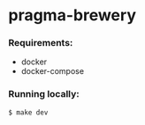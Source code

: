 # pragma-brewery

### Requirements:

* docker
* docker-compose

### Running locally:

```sh
$ make dev
```
